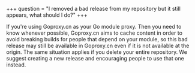 +++
question = "I removed a bad release from my repository but it still appears, what should I do?"
+++

If you're using Goproxy.cn as your Go module proxy. Then you need to know
whenever possible, Goproxy.cn aims to cache content in order to avoid breaking
builds for people that depend on your module, so this bad release may still be
available in Goproxy.cn even if it is not available at the origin. The same
situation applies if you delete your entire repository. We suggest creating a
new release and encouraging people to use that one instead.
